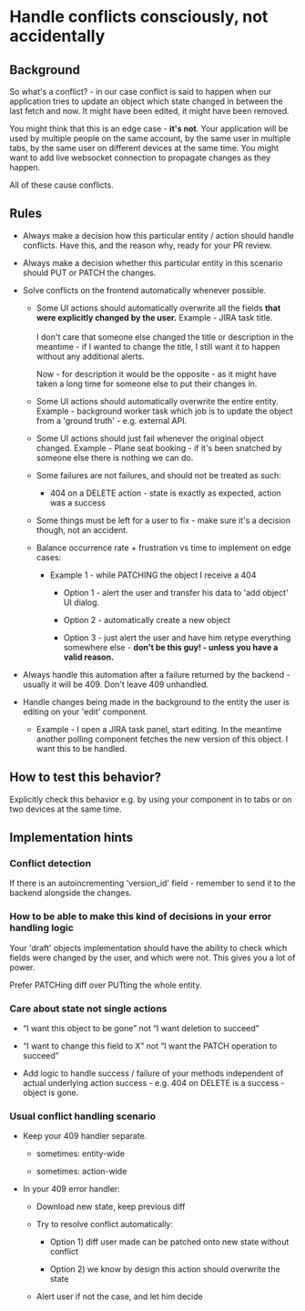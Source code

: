 Handle conflicts consciously, not accidentally
==============================================

Background
----------

So what's a conflict? - in our case conflict is said to happen when our application tries to update an object which state changed in between the last fetch and now. It might have been edited, it might have been removed.

You might think that this is an edge case - **it's not**. Your application will be used by multiple people on the same account, by the same user in multiple tabs, by the same user on different devices at the same time. You might want to add live websocket connection to propagate changes as they happen.

All of these cause conflicts.

Rules
-----

*   Always make a decision how this particular entity / action should handle conflicts. Have this, and the reason why, ready for your PR review.  
    
*   Always make a decision whether this particular entity in this scenario should PUT or PATCH the changes.  
    
*   Solve conflicts on the frontend automatically whenever possible.  
    
    *   Some UI actions should automatically overwrite all the fields **that were explicitly changed by the user.** Example - JIRA task title.  
           
        I don't care that someone else changed the title or description in the meantime - if I wanted to change the title, I still want it to happen without any additional alerts.  
          
        Now - for description it would be the opposite - as it might have taken a long time for someone else to put their changes in.  
        
    *   Some UI actions should automatically overwrite the entire entity. Example - background worker task which job is to update the object from a 'ground truth' - e.g. external API.  
        
    *   Some UI actions should just fail whenever the original object changed. Example - Plane seat booking - if it's been snatched by someone else there is nothing we can do.  
        
    *   Some failures are not failures, and should not be treated as such:  
        
        *   404 on a DELETE action - state is exactly as expected, action was a success  
            
    *   Some things must be left for a user to fix - make sure it's a decision though, not an accident.  
        
    *   Balance occurrence rate + frustration vs time to implement on edge cases:  
        
        *   Example 1 - while PATCHING the object I receive a 404  
            
            *   Option 1 - alert the user and transfer his data to 'add object' UI dialog.  
                
            *   Option 2 - automatically create a new object  
                
            *   Option 3 - just alert the user and have him retype everything somewhere else - **don't be this guy! - unless you have a valid reason.**   
                
*   Always handle this automation after a failure returned by the backend - usually it will be 409. Don't leave 409 unhandled.  
    
*   Handle changes being made in the background to the entity the user is editing on your 'edit' component.  
    
    *   Example - I open a JIRA task panel, start editing. In the meantime another polling component fetches the new version of this object. I want this to be handled.  
        

How to test this behavior?
--------------------------

Explicitly check this behavior e.g. by using your component in to tabs or on two devices at the same time.

Implementation hints
--------------------

### Conflict detection

If there is an autoincrementing 'version_id' field - remember to send it to the backend alongside the changes.

### How to be able to make this kind of decisions in your error handling logic

Your 'draft' objects implementation should have the ability to check which fields were changed by the user, and which were not. This gives you a lot of power.

Prefer PATCHing diff over PUTting the whole entity.

### Care about state not single actions

*   “I want this object to be gone” not “I want deletion to succeed”  
    
*   “I want to change this field to X” not “I want the PATCH operation to succeed”  
    
*   Add logic to handle success / failure of your methods independent of actual underlying action success - e.g. 404 on DELETE is a success - object is gone.  
    

### Usual conflict handling scenario

*   Keep your 409 handler separate.  
    
    *   sometimes: entity-wide  
        
    *   sometimes: action-wide  
        
*   In your 409 error handler:  
    
    *   Download new state, keep previous diff  
        
    *   Try to resolve conflict automatically:  
        
        *   Option 1) diff user made can be patched onto new state without conflict  
            
        *   Option 2) we know by design this action should overwrite the state  
            
    *   Alert user if not the case, and let him decide